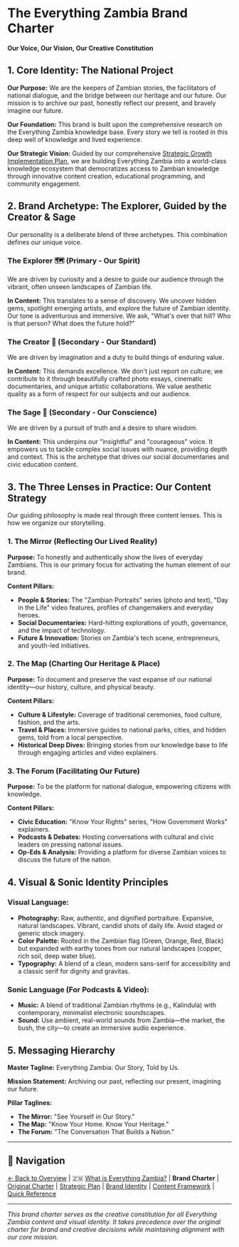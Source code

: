 # The Everything Zambia Brand Charter
**Our Voice, Our Vision, Our Creative Constitution**

## 1. Core Identity: The National Project

**Our Purpose:** We are the keepers of Zambian stories, the facilitators of national dialogue, and the bridge between our heritage and our future. Our mission is to archive our past, honestly reflect our present, and bravely imagine our future.

**Our Foundation:** This brand is built upon the comprehensive research on the Everything Zambia knowledge base. Every story we tell is rooted in this deep well of knowledge and lived experience.

**Our Strategic Vision:** Guided by our comprehensive [Strategic Growth Implementation Plan](STRATEGIC_GROWTH_IMPLEMENTATION_PLAN.md), we are building Everything Zambia into a world-class knowledge ecosystem that democratizes access to Zambian knowledge through innovative content creation, educational programming, and community engagement.

## 2. Brand Archetype: The Explorer, Guided by the Creator & Sage

Our personality is a deliberate blend of three archetypes. This combination defines our unique voice.

### The Explorer 🗺️ (Primary - Our Spirit)
We are driven by curiosity and a desire to guide our audience through the vibrant, often unseen landscapes of Zambian life.

**In Content:** This translates to a sense of discovery. We uncover hidden gems, spotlight emerging artists, and explore the future of Zambian identity. Our tone is adventurous and immersive. We ask, "What's over that hill? Who is that person? What does the future hold?"

### The Creator 🎨 (Secondary - Our Standard)
We are driven by imagination and a duty to build things of enduring value.

**In Content:** This demands excellence. We don't just report on culture; we contribute to it through beautifully crafted photo essays, cinematic documentaries, and unique artistic collaborations. We value aesthetic quality as a form of respect for our subjects and our audience.

### The Sage 🦉 (Secondary - Our Conscience)
We are driven by a pursuit of truth and a desire to share wisdom.

**In Content:** This underpins our "insightful" and "courageous" voice. It empowers us to tackle complex social issues with nuance, providing depth and context. This is the archetype that drives our social documentaries and civic education content.

## 3. The Three Lenses in Practice: Our Content Strategy

Our guiding philosophy is made real through three content lenses. This is how we organize our storytelling.

### 1. The Mirror (Reflecting Our Lived Reality)
**Purpose:** To honestly and authentically show the lives of everyday Zambians. This is our primary focus for activating the human element of our brand.

**Content Pillars:**
- **People & Stories:** The "Zambian Portraits" series (photo and text), "Day in the Life" video features, profiles of changemakers and everyday heroes.
- **Social Documentaries:** Hard-hitting explorations of youth, governance, and the impact of technology.
- **Future & Innovation:** Stories on Zambia's tech scene, entrepreneurs, and youth-led initiatives.

### 2. The Map (Charting Our Heritage & Place)
**Purpose:** To document and preserve the vast expanse of our national identity—our history, culture, and physical beauty.

**Content Pillars:**
- **Culture & Lifestyle:** Coverage of traditional ceremonies, food culture, fashion, and the arts.
- **Travel & Places:** Immersive guides to national parks, cities, and hidden gems, told from a local perspective.
- **Historical Deep Dives:** Bringing stories from our knowledge base to life through engaging articles and video explainers.

### 3. The Forum (Facilitating Our Future)
**Purpose:** To be the platform for national dialogue, empowering citizens with knowledge.

**Content Pillars:**
- **Civic Education:** "Know Your Rights" series, "How Government Works" explainers.
- **Podcasts & Debates:** Hosting conversations with cultural and civic leaders on pressing national issues.
- **Op-Eds & Analysis:** Providing a platform for diverse Zambian voices to discuss the future of the nation.

## 4. Visual & Sonic Identity Principles

### Visual Language:
- **Photography:** Raw, authentic, and dignified portraiture. Expansive, natural landscapes. Vibrant, candid shots of daily life. Avoid staged or generic stock imagery.
- **Color Palette:** Rooted in the Zambian flag (Green, Orange, Red, Black) but expanded with earthy tones from our natural landscapes (copper, rich soil, deep water blue).
- **Typography:** A blend of a clean, modern sans-serif for accessibility and a classic serif for dignity and gravitas.

### Sonic Language (For Podcasts & Video):
- **Music:** A blend of traditional Zambian rhythms (e.g., Kalindula) with contemporary, minimalist electronic soundscapes.
- **Sound:** Use ambient, real-world sounds from Zambia—the market, the bush, the city—to create an immersive audio experience.

## 5. Messaging Hierarchy

**Master Tagline:** Everything Zambia: Our Story, Told by Us.

**Mission Statement:** Archiving our past, reflecting our present, imagining our future.

**Pillar Taglines:**
- **The Mirror:** "See Yourself in Our Story."
- **The Map:** "Know Your Home. Know Your Heritage."
- **The Forum:** "The Conversation That Builds a Nation."

---

## 🧭 Navigation
[← Back to Overview](../README.md) | 🇿🇲 [What is Everything Zambia?](../EVERYTHING_ZAMBIA_DEFINITION.md) | **Brand Charter** | [Original Charter](./CHARTER.md) | [Strategic Plan](./STRATEGIC_GROWTH_IMPLEMENTATION_PLAN.md) | [Brand Identity](./docs/brand-identity.md) | [Content Framework](./docs/content-framework.md) | [Quick Reference](./docs/quick-reference.md)

---

*This brand charter serves as the creative constitution for all Everything Zambia content and visual identity. It takes precedence over the original charter for brand and creative decisions while maintaining alignment with our core mission.*
